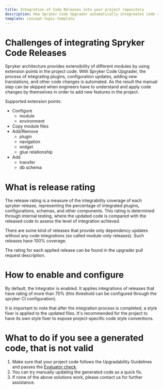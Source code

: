 ```yaml
---
title: Integration of Code Releases into your project repository
description: How Spryker Code Upgrader automatically integreates code releases into your code base
template: concept-topic-template
---
```


# Challenges of integrating Spryker Code Releases

Spryker architecture provides extensibility of different modules by using extension points in the project code.
With Spryker Code Upgrader, the process of integrating plugins, configuration updates, adding new translations, and other code changes is automated.
As the result the manual step can be skipped when engineers have to understand and apply code changes by themselves in order to add new features in the project.

Supported extension points:
- Configure
  - module
  - environment
- Copy module files
- Add/Remove
  - plugin
  - navigation
  - widget
  - glue relationship
- Add
  - transfer
  - db schema

# What is release rating
The release rating is a measure of the integrability coverage of each spryker release, representing the percentage of integrated plugins, configurations, schemas, and other components.
This rating is determined through internal testing, where the updated code is compared with the released code to assess the level of integration achieved.

There are some kind of releases that provide only dependency updates without any code integrations (so called module-only releases). Such releases have 100% coverage. 

The rating for each applied release can be found in the upgrader pull request description.

# How to enable and configure
By default, the Integrator is enabled. It applies integrations of releases that have rating of more than 70% (this threshold can be configured through the spryker CI configuration).

It is important to note that after the integration process is completed, a style fixer is applied to the updated files. It's recommended for the project to have its own style fixer to expose project-specific code style conventions.

# What to do if you see a generated code, that is not valid
1. Make sure that your project code follows the Upgradability Guidelines and passes the [Evaluator check](/docs/scos/dev/guidelines/keeping-a-project-upgradable/run-the-evaluator-tool.html).
2. You can try manually updating the generated code as a quick fix.
3. If none of the above solutions work, please contact us for further assistance.
